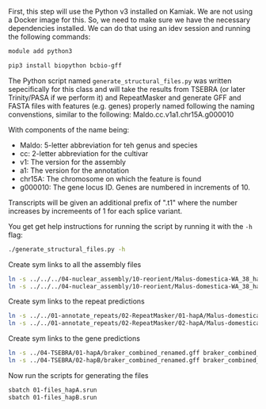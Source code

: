 First, this step will use the Python v3 installed on Kamiak. We are not using a Docker image
for this. So, we need to make sure we have the necessary dependencies installed.  We can do that
using an idev session and running the following commands:

```bash
module add python3

pip3 install biopython bcbio-gff
```

The Python script named `generate_structural_files.py` was written sepecifically for this
class and will take the results from TSEBRA (or later Trinity/PASA if we perform it) and
RepeatMasker and generate GFF and FASTA files with features (e.g. genes) properly named
following the naming convenstions, similar to the following:  Maldo.cc.v1a1.chr15A.g000010

With components of the name being:

- Maldo: 5-letter abbreviation for teh genus and species
- cc: 2-letter abbreviation for the cultivar
- v1: The version for the assembly
- a1: The version for the annotation
- chr15A: The chromosome on which the feature is found
- g000010: The gene locus ID.  Genes are numbered in increments of 10.

Transcripts will be given an additional prefix of ".t1" where the number 
increases by incremeents of 1 for each splice variant.

You get get help instructions for running the script by running it with the `-h` flag:
```bash
./generate_structural_files.py -h
```

Create sym links to all the assembly files
```bash
ln -s ../../../04-nuclear_assembly/10-reorient/Malus-domestica-WA_38_hapA-genome-v1.0.a1.fa
ln -s ../../../04-nuclear_assembly/10-reorient/Malus-domestica-WA_38_hapB-genome-v1.0.a1.fa
```

Create sym links to the repeat predictions
```bash
ln -s ../../01-annotate_repeats/02-RepeatMasker/01-hapA/Malus-domestica-WA_38_hapA-genome-v1.0.a1.fa.out
ln -s ../../01-annotate_repeats/02-RepeatMasker/02-hapA/Malus-domestica-WA_38_hapB-genome-v1.0.a1.fa.out
```

Create sym links to the gene predictions
```bash
ln -s ../04-TSEBRA/01-hapA/braker_combined_renamed.gff braker_combined_renamed.hapA.gff
ln -s ../04-TSEBRA/02-hapB/braker_combined_renamed.gff braker_combined_renamed.hapB.gff
```

Now run the scripts for generating the files
```bash
sbatch 01-files_hapA.srun
sbatch 01-files_hapB.srun
```
